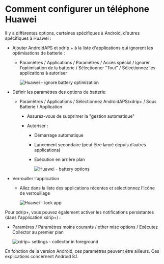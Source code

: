 # Comment configurer un téléphone Huawei

Il y a différentes options, certaines spécifiques à Android, d'autres spécifiques à Huawei :

* Ajouter AndroidAPS et xdrip + à la liste d'applications qui ignorent les optimisations de batterie :
  
  * Paramètres / Applications / Paramètres / Accès spécial / Ignorer l'optimisation de la batterie / Sélectionner "Tout" / Sélectionnez les applications à autoriser
    
    ![Huawei - ignore battery optimization](../images/Huawei_BatteryOptimization.png)

* Définir les paramètres des options de batterie:
  
  * Paramètres / Applications / Sélectionnez AndroidAPS/xdrip+ / Sous Batterie / Application
    
    * Assurez-vous de supprimer la "gestion automatique"
    * Autoriser :
      
      * Démarrage automatique
      * Lancement secondaire (peut être lancé depuis d’autres applications)
      * Exécution en arrière plan
        
        ![Huawei - battery options](../images/Huawei_BatteryOptions.png)

* Verrouiller l'application
  
  * Allez dans la liste des applications récentes et sélectionnez l'icône de verrouillage
    
    ![Huawei - lock app](../images/Huawei_LockApp.png)

Pour xdrip+, vous pouvez également activer les notifications persistantes (dans l'application xdrip+) :

* Paramères / Paramètres moins courants / other misc options / Exécutez Collector au premier plan
  
  ![xdrip+ settings - collector in foreground](../images/xdrip_collector_foreground.png)

En fonction de la version Android, ces paramètres peuvent être ailleurs. Ces explications concernent Android 8.1.